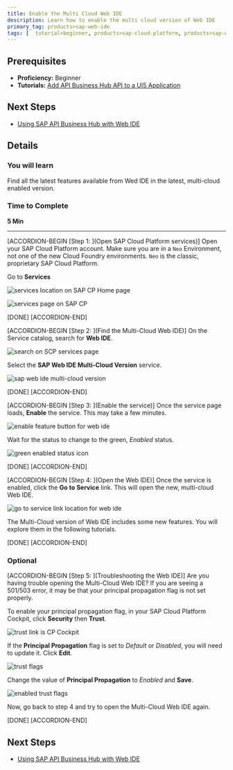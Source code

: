 ```yaml
---
title: Enable the Multi Cloud Web IDE
description: Learn how to enable the multi cloud version of Web IDE
primary_tag: products>sap-web-ide
tags: [  tutorial>beginner, products>sap-cloud-platform, products>sap-web-ide ]
---
```


## Prerequisites  
 - **Proficiency:** Beginner
 - **Tutorials:** [Add API Business Hub API to a UI5 Application](https://www.sap.com/developer/tutorials/hcp-abh-api-ui5-app.html)


## Next Steps
 - [Using SAP API Business Hub with Web IDE](https://www.sap.com/developer/tutorials/webide-api-hub.html)

## Details
### You will learn  
Find all the latest features available from Wed IDE in the latest, multi-cloud enabled version.

### Time to Complete
**5 Min**

---

[ACCORDION-BEGIN [Step 1: ](Open SAP Cloud Platform services)]
Open your SAP Cloud Platform account. Make sure you are in a `Neo` Environment, not one of the new Cloud Foundry environments. `Neo` is the classic, proprietary SAP Cloud Platform.

Go to **Services**

![services location on SAP CP Home page](1.png)

![services page on SAP CP](2.png)

[DONE]
[ACCORDION-END]

[ACCORDION-BEGIN [Step 2: ](Find the Multi-Cloud Web IDE)]
On the Service catalog, search for **Web IDE**.

![search on SCP services page](3.png)

Select the **SAP Web IDE Multi-Cloud Version** service.

![sap web ide multi-cloud version](4.png)

[DONE]
[ACCORDION-END]


[ACCORDION-BEGIN [Step 3: ](Enable the service)]
Once the service page loads, **Enable** the service. This may take a few minutes.

![enable feature button for web ide](5.png)

Wait for the status to change to the green, _Enabled_ status.

![green enabled status icon](5b.png)

[DONE]
[ACCORDION-END]

[ACCORDION-BEGIN [Step 4: ](Open the Web IDE)]
Once the service is enabled, click the **Go to Service** link. This will open the new, multi-cloud Web IDE.

![go to service link location for web ide](6.png)

The Multi-Cloud version of Web IDE includes some new features. You will explore them in the following tutorials.

[DONE]
[ACCORDION-END]


### Optional

[ACCORDION-BEGIN [Step 5: ](Troubleshooting the Web IDE)]
Are you having trouble opening the Multi-Cloud Web IDE? If you are seeing a 501/503 error, it may be that your principal propagation flag is not set properly.

To enable your principal propagation flag, in your SAP Cloud Platform Cockpit, click **Security** then **Trust**.

![trust link is CP Cockpit](7.png)

If the **Principal Propagation** flag is set to _Default_ or _Disabled_, you will need to update it. Click **Edit**.

![trust flags](8.png)

Change the value of **Principal Propagation** to _Enabled_ and **Save**.

![enabled trust flags](9.png)

Now, go back to step 4 and try to open the Multi-Cloud Web IDE again.

[DONE]
[ACCORDION-END]

## Next Steps
- [Using SAP API Business Hub with Web IDE](https://www.sap.com/developer/tutorials/webide-api-hub.html)
